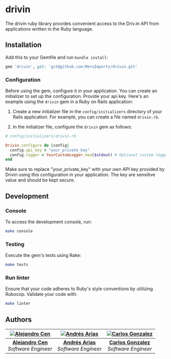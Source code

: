 # drivin
The drivin ruby library provides convenient access to the Driv.in API from applications written in the Ruby language.

## Installation

Add this to your Gemfile and run `bundle install`:

```ruby
gem 'drivin', git: 'git@github.com:MeruImports/drivin.git'
```

### Configuration

Before using the gem, configure it in your application. You can create an initializer to set up the configuration. Provide your api key. Here's an example using the `drivin` gem in a Ruby on Rails application:

1. Create a new initializer file in the `config/initializers` directory of your Rails application. For example, you can create a file named `drivin.rb`.

2. In the initializer file, configure the `drivin` gem as follows:

```ruby
# config/initializers/drivin.rb

Drivin.configure do |config|
  config.api_key = "your_private_key"
  config.logger = YourCustomLogger.new($stdout) # Optional custom logger, or gem take Rails logger or default ruby logger
end
```

Make sure to replace "your_private_key" with your own API key provided by Drivin using this configuration in your application. The key are sensitive value and should be kept secure.

## Development

### Console

To access the development console, run:

```bash
make console
```

### Testing

Execute the gem's tests using Rake:

```bash
make tests
```

### Run linter

Ensure that your code adheres to Ruby's style conventions by utilizing Rubocop. Validate your code with:

```bash
make linter
```

## Authors

| [![Alejandro Cen](https://github.com/alejandrocen.png?size=100)](https://github.com/alejandrocen) | [![Andrés Arias](https://github.com/Arcanm.png?size=100)](https://github.com/Arcanm) | [![Carlos Gonzalez](https://github.com/carlosfelipeg.png?size=100)](https://github.com/carlosfelipeg) |
|:---:|:---:|:---:|
| [**Alejandro Cen**](https://github.com/alejandrocen) <br> *Software Engineer* | [**Andrés Arias**](https://github.com/Arcanm) <br> *Software Engineer* | [**Carlos Gonzalez**](https://github.com/carlosfelipeg) <br> *Software Engineer* |
